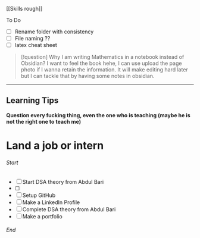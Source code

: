 [[Skills rough]]

To Do
- [ ] Rename folder with consistency
- [ ] File naming ??  
- [ ] latex cheat sheet

>[!question] Why I am writing Mathematics in a notebook instead of Obsidian?
>I want to feel the book hehe, I can use upload the page photo if I wanna retain the information. It will make editing hard later but I can tackle that by having some notes in obsidian.

---
## Learning Tips

#### Question every fucking thing, even the one who is teaching (maybe he is not the right one to teach me)


# Land a job or intern 

###### Start
* [ ] Start DSA theory from Abdul Bari 
* [ ] 
* [ ] Setup GitHub
* [ ] Make a LinkedIn Profile
* [ ] Complete DSA theory from Abdul Bari 
* [ ] Make a portfolio
###### End
